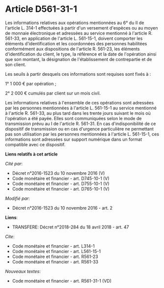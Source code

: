 # Article D561-31-1

Les informations relatives aux opérations mentionnées au 6° du II de l'article L. 314-1 effectuées à partir d'un versement
d'espèces ou au moyen de monnaie électronique et adressées au service mentionné à l'article R. 561-33, en application de
l'article L. 561-15-1, doivent comporter les éléments d'identification et les coordonnées des personnes habilitées
conformément aux dispositions de l'article R. 561-23, les éléments d'identification du client, le type, la référence et la
date de l'opération ainsi que son montant, la désignation de l'établissement de contrepartie et de son client.

Les seuils à partir desquels ces informations sont requises sont fixés à :

1° 1 000 € par opération ;

2° 2 000 € cumulés par client sur un mois civil.

Les informations relatives à l'ensemble de ces opérations sont adressées par les personnes mentionnées à l'article L.
561-15-1 au service mentionné à l'article R. 561-33, au plus tard dans les trente jours suivant le mois où l'opération a été
payée. Elles sont communiquées selon le mode de transmission prévu au I de l'article R. 561-31. En cas d'indisponibilité de
ce dispositif de transmission ou en cas d'urgence particulière ne permettant pas son utilisation par les personnes
mentionnées à l'article L. 561-15-1, ces informations sont adressées sur support numérique dans un format compatible avec ce
dispositif.

**Liens relatifs à cet article**

_Cité par_:

  - Décret n°2016-1523 du 10 novembre 2016 (V)
  - Code monétaire et financier - art. D745-10-1 (V)
  - Code monétaire et financier - art. D755-10-1 (V)
  - Code monétaire et financier - art. D765-10-1 (V)

_Modifié par_:

  - Décret n°2016-1523 du 10 novembre 2016 - art. 2

**Liens**:

  - TRANSFERE: Décret n°2018-284 du 18 avril 2018 - art. 47

_Cite_:

  - Code monétaire et financier - art. L314-1
  - Code monétaire et financier - art. L561-15-1
  - Code monétaire et financier - art. R561-23
  - Code monétaire et financier - art. R561-33

_Nouveaux textes_:

  - Code monétaire et financier - art. R561-31-1 (VD)
